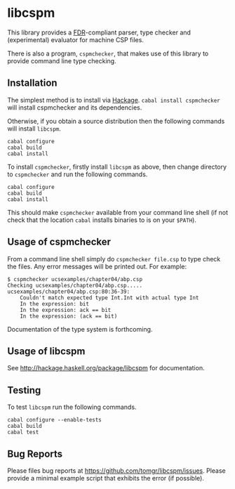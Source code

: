 libcspm
========

This library provides a [FDR](http://www.fsel.com/software.html)-compliant
parser, type checker and (experimental) evaluator for machine CSP files.

There is also a program, `cspmchecker`, that makes use of this library to
provide command line type checking.

Installation
------------

The simplest method is to install via [Hackage](http://hackage.haskell.org/).
`cabal install cspmchecker` will install cspmchecker and its dependencies.

Otherwise, if you obtain a source distribution then the following commands 
will install `libcspm`.

    cabal configure
    cabal build
    cabal install

To install `cspmchecker`, firstly install `libcspm` as above, then change
directory to `cspmchecker` and run the following commands.

    cabal configure
    cabal build
    cabal install

This should make `cspmchecker` available from your command line shell
(if not check that the location `cabal` installs binaries to is on your 
`$PATH`).

Usage of cspmchecker
----------------------

From a command line shell simply do `cspmchecker file.csp` to type check
the files. Any error messages will be printed out. For example:

    $ cspmchecker ucsexamples/chapter04/abp.csp 
    Checking ucsexamples/chapter04/abp.csp.....
    ucsexamples/chapter04/abp.csp:80:36-39:
        Couldn't match expected type Int.Int with actual type Int
        In the expression: bit
        In the expression: ack == bit
        In the expression: (ack == bit)

Documentation of the type system is forthcoming.

Usage of libcspm
----------------

See http://hackage.haskell.org/package/libcspm for documentation.

Testing
-------

To test `libcspm` run the following commands.

    cabal configure --enable-tests
    cabal build
    cabal test

Bug Reports
-----------

Please files bug reports at https://github.com/tomgr/libcspm/issues. Please
provide a minimal example script that exhibits the error (if possible).
